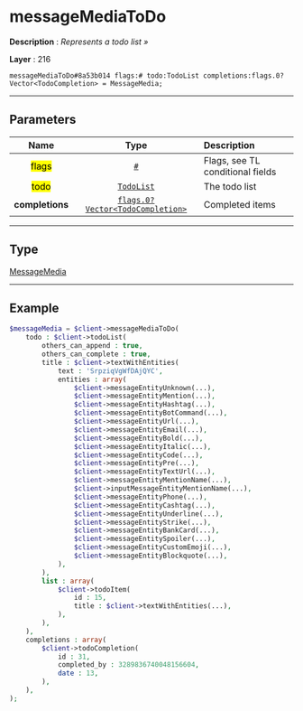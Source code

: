 # messageMediaToDo

**Description** : *Represents a todo list &raquo;*

**Layer** : 216

```tl
messageMediaToDo#8a53b014 flags:# todo:TodoList completions:flags.0?Vector<TodoCompletion> = MessageMedia;
```

---

## Parameters

| Name | Type | Description |
| :---: | :---: | :--- |
| <mark>flags</mark> | [`#`](type/#) | Flags, see TL conditional fields |
| <mark>todo</mark> | [`TodoList`](type/TodoList) | The todo list |
| **completions** | [`flags.0?Vector<TodoCompletion>`](type/TodoCompletion) | Completed items |

---

## Type

[MessageMedia](type/MessageMedia)

---

## Example

```php
$messageMedia = $client->messageMediaToDo(
	todo : $client->todoList(
		others_can_append : true,
		others_can_complete : true,
		title : $client->textWithEntities(
			text : 'SrpziqVgWfDAjQYC',
			entities : array(
				$client->messageEntityUnknown(...),
				$client->messageEntityMention(...),
				$client->messageEntityHashtag(...),
				$client->messageEntityBotCommand(...),
				$client->messageEntityUrl(...),
				$client->messageEntityEmail(...),
				$client->messageEntityBold(...),
				$client->messageEntityItalic(...),
				$client->messageEntityCode(...),
				$client->messageEntityPre(...),
				$client->messageEntityTextUrl(...),
				$client->messageEntityMentionName(...),
				$client->inputMessageEntityMentionName(...),
				$client->messageEntityPhone(...),
				$client->messageEntityCashtag(...),
				$client->messageEntityUnderline(...),
				$client->messageEntityStrike(...),
				$client->messageEntityBankCard(...),
				$client->messageEntitySpoiler(...),
				$client->messageEntityCustomEmoji(...),
				$client->messageEntityBlockquote(...),
			),
		),
		list : array(
			$client->todoItem(
				id : 15,
				title : $client->textWithEntities(...),
			),
		),
	),
	completions : array(
		$client->todoCompletion(
			id : 31,
			completed_by : 3289836740048156604,
			date : 13,
		),
	),
);
```